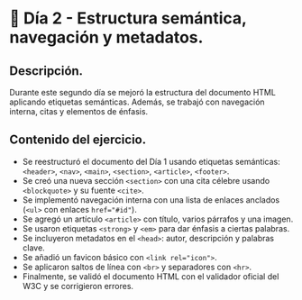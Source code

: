 # 📅 Día 2 - Estructura semántica, navegación y metadatos.

## Descripción.
Durante este segundo día se mejoró la estructura del documento HTML aplicando etiquetas semánticas. Además, se trabajó con navegación interna, citas y elementos de énfasis.

## Contenido del ejercicio.

- Se reestructuró el documento del Día 1 usando etiquetas semánticas: `<header>`, `<nav>`, `<main>`, `<section>`, `<article>`, `<footer>`.
- Se creó una nueva sección `<section>` con una cita célebre usando `<blockquote>` y su fuente `<cite>`.
- Se implementó navegación interna con una lista de enlaces anclados (`<ul>` con enlaces `href="#id"`).
- Se agregó un artículo `<article>` con título, varios párrafos y una imagen.
- Se usaron etiquetas `<strong>` y `<em>` para dar énfasis a ciertas palabras.
- Se incluyeron metadatos en el `<head>`: autor, descripción y palabras clave.
- Se añadió un favicon básico con `<link rel="icon">`.
- Se aplicaron saltos de línea con `<br>` y separadores con `<hr>`.
- Finalmente, se validó el documento HTML con el validador oficial del W3C y se corrigieron errores.

